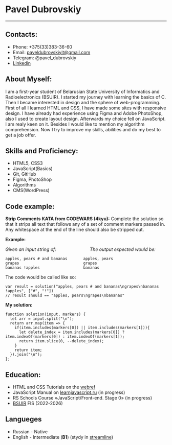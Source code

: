 # Pavel Dubrovskiy

---

## Contacts:

* Phone: +375(33)383-36-60
* Email: paveldubrovskiyit@gmail.com
* Telegram: @pavel_dubrovskiy
* [Linkedin](https://www.linkedin.com/in/pavel-dubrovskiy-39b296255)

## About Myself:

I am a first-year student of Belarusian State University of Informatics and Radioelectronics (BSUIR). I started my journey with learning the basics of C.
Then I became interested in design and the sphere of web-programming. First of all I learned HTML and CSS, I have made some sites with responsive design.
I have already had experience using Figma and Adobe PhotoShop, also I used to create layout design. Afterwards my choice fell on JavaScript. I am realy keen on it. Besides I would like to mention my algorithm comprehension.
Now I try to improve my skills, abilities and do my best to get a job offer.

## Skills and Proficiency:

* HTML5, CSS3
* JavaScript(Basics)
* Git, GitHub
* Figma, PhotoShop
* Algorithms
* CMS(WordPress)

## Code example:

**Strip Comments KATA from CODEWARS (4kyu):** Complete the solution so that it strips all text that follows any of a set of comment markers passed in. Any whitespace at the end of the line should also be stripped out.

**Example:**

*Given an input string of:*&emsp;&emsp;&emsp;&emsp;&emsp;&emsp;&emsp;&ensp;*The output expected would be:*
```
apples, pears # and bananas       apples, pears
grapes                            grapes
bananas !apples                   bananas
```
The code would be called like so:
```
var result = solution("apples, pears # and bananas\ngrapes\nbananas !apples", ["#", "!"])
// result should == "apples, pears\ngrapes\nbananas"
```
**My solution:**
```
function solution(input, markers) {
  let arr = input.split("\n");
  return arr.map(item => {
    if(item.includes(markers[0]) || item.includes(markers[1])){
      let delete_index = item.includes(markers[0]) ? item.indexOf(markers[0]) : item.indexOf(markers[1]);
      return item.slice(0, --delete_index);
    }    
    return item;
  }).join("\n");
};
```
## Education:
* HTML and CSS Tutorials on the [webref](https://webref.ru)
* JavaScript Manual on [learnjavascript.ru](learnjavascript.ru) (in progress)
* RS Schools Course «JavaScript/Front-end. Stage 0» (in progress)
* [BSUIR](https://www.bsuir.by/en/) FIS (2022-2026)

## Langueges
* Russian - Native
* English - Intermediate (**B1**) (stydy in [streamline](https://str.by))